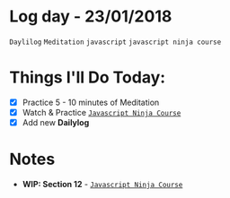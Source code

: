# Log day - 23/01/2018

`Daylilog`  `Meditation` `javascript` `javascript ninja course`

# Things I'll Do Today:

- [x] Practice 5 - 10 minutes of Meditation
- [X] Watch & Practice [`Javascript Ninja Course`](https://github.com/wgoulart/course-javascript-ninja)
- [x] Add new **Dailylog**

# Notes

- **WIP: Section 12** - [`Javascript Ninja Course`](https://github.com/wgoulart/course-javascript-ninja)
